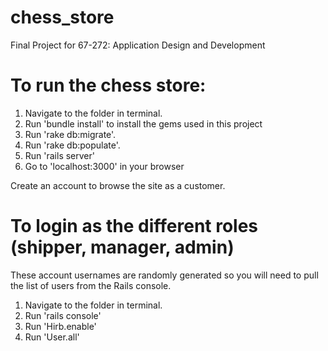 # chess_store
Final Project for 67-272: Application Design and Development

# To run the chess store:

1. Navigate to the folder in terminal.
2. Run 'bundle install' to install the gems used in this project
3. Run 'rake db:migrate'.
4. Run 'rake db:populate'.
5. Run 'rails server'
6. Go to 'localhost:3000' in your browser

Create an account to browse the site as a customer.

# To login as the different roles (shipper, manager, admin)

These account usernames are randomly generated so you will need to pull the list of users from the Rails console.

1. Navigate to the folder in terminal.
2. Run 'rails console'
3. Run 'Hirb.enable'
4. Run 'User.all'
